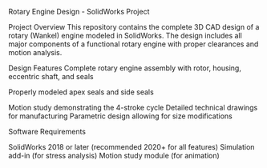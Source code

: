 Rotary Engine Design - SolidWorks Project

Project Overview
This repository contains the complete 3D CAD design of a rotary (Wankel) engine modeled in SolidWorks. The design includes all major components of a functional rotary engine with proper clearances and motion analysis.

Design Features
Complete rotary engine assembly with rotor, housing, eccentric shaft, and seals

Properly modeled apex seals and side seals

Motion study demonstrating the 4-stroke cycle
Detailed technical drawings for manufacturing
Parametric design allowing for size modifications

Software Requirements

SolidWorks 2018 or later (recommended 2020+ for all features)
Simulation add-in (for stress analysis)
Motion study module (for animation)
